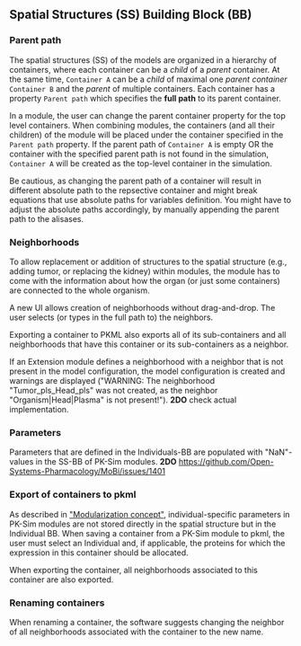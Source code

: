 ## Spatial Structures (SS) Building Block (BB)

### Parent path
The spatial structures (SS) of the models are organized in a hierarchy of containers, where each container can be a *child* of a *parent* container. At the same time, `Container A` can be a *child* of maximal one *parent container* `Container B` and the *parent* of multiple containers. Each container has a property `Parent path` which specifies the **full path** to its parent container.

In a module, the user can change the parent container property for the top level containers. When combining modules, the containers (and all their children) of the module will be placed under the container specified in the `Parent path` property. If the parent path of `Container A` is empty OR the container with the specified parent path is not found in the simulation, `Container A` will be created as the top-level container in the simulation.

Be cautious, as changing the parent path of a container will result in different absolute path to the repsective container and might break equations that use absolute paths for variables definition. You might have to adjust the absolute paths accordingly, by manually appending the parent path to the alisases.

### Neighborhoods
To allow replacement or addition of structures to the spatial structure (e.g., adding tumor, or replacing the kidney) within modules, the module has to come with the information about how the organ (or just some containers) are connected to the whole organism.

A new UI allows creation of neighborhoods without drag-and-drop. The user selects (or types in the full path to) the neighbors.

Exporting a container to PKML also exports all of its sub-containers and all neighborhoods that have this container or its sub-containers as a neighbor.

If an Extension module defines a neighborhood with a neighbor that is not present in the model configuration, the model configuration is created and warnings are displayed ("WARNING: The neighborhood "Tumor_pls_Head_pls" was not created, as the neighbor "Organism|Head|Plasma" is not present!"). **2DO** check actual implementation.

### Parameters

 Parameters that are defined in the Individuals-BB are populated with "NaN"-values in the SS-BB of PK-Sim modules. **2DO** https://github.com/Open-Systems-Pharmacology/MoBi/issues/1401

 ### Export of containers to pkml

 As described in ["Modularization concept"](../Modularization-concept.md), individual-specific parameters in PK-Sim modules are not stored directly in the spatial structure but in the Individual BB. When saving a container from a PK-Sim module to pkml, the user must select an Individual and, if applicable, the proteins for which the expression in this container should be allocated.

 When exporting the container, all neighborhoods associated to this container are also exported.

 ### Renaming containers

 When renaming a container, the software suggests changing the neighbor of all neighborhoods associated with the container to the new name.
